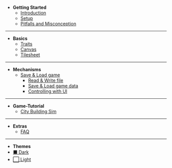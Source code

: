  - **Getting Started**
    - [Introduction](docs/Getting_Started/Introduction.md "Introduction")
    - [Setup](docs/Getting_Started/Setup.md "Setup")
    - [Pitfalls and Misconception](docs/Getting_Started/Pitfalls_Misconception.md "Pitfalls and Misconception")

---

- **Basics**
  - [Traits](docs/Basics/Trait.md "Traits")
  - [Canvas](docs/Basics/Canvas.md "Canvas")
  - [Tilesheet](docs/Basics/Tilesheet.md "Tilesheet")

---

- **Mechanisms**
    - [Save & Load game](docs/Save_Load_Mechanism/Save_Load_Mechanism.md "Intro to Save/Load Mechanism")
        - [Read & Write file](docs/Save_Load_Mechanism/Save_Load_1.md "Save & Load - Read & Write file")
        - [Save & Load game data](docs/Save_Load_Mechanism/Save_Load_2.md "Save & Load - Save/Load game data")
        - [Controlling with UI](docs/Save_Load_Mechanism/Save_Load_3.md "Save & Load - Controlling with UI")

---

- **Game-Tutorial**
    - [City Building Sim](docs/Game_Demo/City_Sim/index.md)

---

- **Extras**
    - [FAQ](docs/FAQ.md "CBS - FAQ")

---

- **Themes**
- <a href="#" title="ARMORED-TUT" data-link-title="d"> :black_large_square: Dark</a>
- <a href="#" title="ARMORED-TUT" data-link-title="l"> :white_large_square: Light</a>
